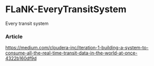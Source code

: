 # FLaNK-EveryTransitSystem
Every transit system


### Article

https://medium.com/cloudera-inc/iteration-1-building-a-system-to-consume-all-the-real-time-transit-data-in-the-world-at-once-4322b160df9d

